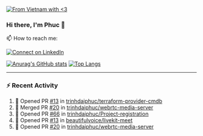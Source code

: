[![From Vietnam with <3](https://raw.githubusercontent.com/webuild-community/badge/master/svg/love.svg)](https://webuild.community)

### Hi there, I'm Phuc 👋

📫 How to reach me:

[![Connect on LinkedIn](https://img.shields.io/badge/--linkedin?label=LinkedIn&logo=LinkedIn&style=social)](https://www.linkedin.com/in/trinh-dai-phuc/)


[![Anurag's GitHub stats](https://phuc-github-readme-stats.vercel.app/api?username=trinhdaiphuc&count_private=true&show_icons=true&theme=synthwave)](https://github.com/anuraghazra/github-readme-stats)
[![Top Langs](https://phuc-github-readme-stats.vercel.app/api/top-langs/?username=trinhdaiphuc&theme=synthwave&show_icons=true&layout=compact&langs_count=8&hide=html,css,scss,less,handlebars,ejs)](https://github.com/anuraghazra/github-readme-stats)


---

### :zap: Recent Activity

<!--START_SECTION:activity-->
1. 💪 Opened PR [#13](https://github.com/trinhdaiphuc/terraform-provider-cmdb/pull/13) in [trinhdaiphuc/terraform-provider-cmdb](https://github.com/trinhdaiphuc/terraform-provider-cmdb)
2. 🎉 Merged PR [#20](https://github.com/trinhdaiphuc/webrtc-media-server/pull/20) in [trinhdaiphuc/webrtc-media-server](https://github.com/trinhdaiphuc/webrtc-media-server)
3. 💪 Opened PR [#66](https://github.com/trinhdaiphuc/Project-registration/pull/66) in [trinhdaiphuc/Project-registration](https://github.com/trinhdaiphuc/Project-registration)
4. 💪 Opened PR [#13](https://github.com/beautifulvoice/livekit-meet/pull/13) in [beautifulvoice/livekit-meet](https://github.com/beautifulvoice/livekit-meet)
5. 💪 Opened PR [#20](https://github.com/trinhdaiphuc/webrtc-media-server/pull/20) in [trinhdaiphuc/webrtc-media-server](https://github.com/trinhdaiphuc/webrtc-media-server)
<!--END_SECTION:activity-->
